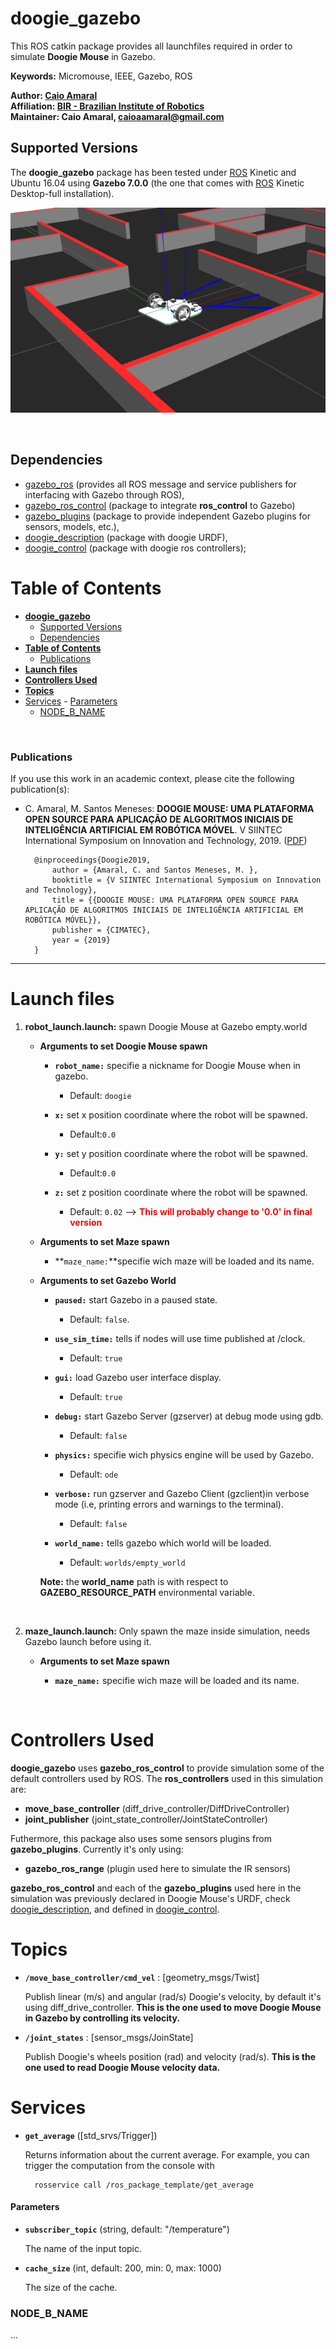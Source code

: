 # **doogie_gazebo**

This ROS catkin package provides all launchfiles required in order to simulate **Doogie Mouse** in Gazebo.

**Keywords:** Micromouse, IEEE, Gazebo, ROS

**Author: [Caio Amaral]<br />
Affiliation: [BIR - Brazilian Institute of Robotics]<br />
Maintainer: Caio Amaral, caioaamaral@gmail.com**

## Supported Versions

The **doogie_gazebo** package has been tested under [ROS] Kinetic and Ubuntu 16.04 using **Gazebo 7.0.0** (the one that comes with [ROS] Kinetic Desktop-full installation). 

<!-- [![Build Status](http://rsl-ci.ethz.ch/buildStatus/icon?job=ros_best_practices)](http://rsl-ci.ethz.ch/job/ros_best_practices/) TODO -->

<p align="center">
   <img src="docs/doogie_gazebo.png" alt="doogie_gazebo sim" title="Example Image">
</p>
</br>

## Dependencies 
- [gazebo_ros] (provides all ROS message and service publishers for interfacing with Gazebo through ROS),
- [gazebo_ros_control] (package to integrate **ros_control** to Gazebo)
- [gazebo_plugins] (package to provide independent Gazebo plugins for sensors, models, etc.), 
- [doogie_description] (package with doogie URDF),
- [doogie_control] (package with doogie ros controllers);

# **Table of Contents**
- [**doogie_gazebo**](#doogiegazebo)
  - [Supported Versions](#supported-versions)
  - [Dependencies](#dependencies)
- [**Table of Contents**](#table-of-contents)
    - [Publications](#publications)
- [**Launch files**](#launch-files)
- [**Controllers Used**](#controllers-used)
- [**Topics**](#topics)
- [Services](#services)
      - [Parameters](#parameters)
    - [NODE_B_NAME](#nodebname)

</br>

### Publications

If you use this work in an academic context, please cite the following publication(s):

* C. Amaral, M. Santos Meneses: **DOOGIE MOUSE: UMA PLATAFORMA OPEN SOURCE PARA
APLICAÇÃO DE ALGORITMOS INICIAIS DE INTELIGÊNCIA
ARTIFICIAL EM ROBÓTICA MÓVEL**. V SIINTEC International Symposium on Innovation and Technology, 2019. ([PDF](/doogie_gazebo/docs/Paper_SIINTEC_V.pdf))

        @inproceedings{Doogie2019,
            author = {Amaral, C. and Santos Meneses, M. },
            booktitle = {V SIINTEC International Symposium on Innovation and Technology},
            title = {{DOOGIE MOUSE: UMA PLATAFORMA OPEN SOURCE PARA APLICAÇÃO DE ALGORITMOS INICIAIS DE INTELIGÊNCIA ARTIFICIAL EM ROBÓTICA MÓVEL}},
            publisher = {CIMATEC},
            year = {2019}
        }

____

# **Launch files**

1. **robot_launch.launch:** spawn Doogie Mouse at Gazebo empty.world

     - **Arguments to set Doogie Mouse spawn**

       - **`robot_name:`** specifie a nickname for Doogie Mouse when in gazebo.
      
          - Default: `doogie`
  
       - **`x:`** set x position coordinate where the robot will be spawned.
          - Default:`0.0`
       - **`y:`** set y position coordinate where the robot will be spawned.
          - Default:`0.0`
       - **`z:`** set z position coordinate where the robot will be spawned.
          - Default: `0.02` --> <span style="color:red">**This will probably change to '0.0' in final version**</span>

     - **Arguments to set Maze spawn**
       - **`maze_name:`**specifie wich maze will be loaded and its name.

     - **Arguments to set Gazebo World**

       - **`paused:`** start Gazebo in a paused state. 

         - Default: `false`.
  
       - **`use_sim_time:`** tells if nodes will use time published at /clock.

          - Default: `true` 

       - **`gui:`** load Gazebo user interface display.
    
          - Default: `true`

       - **`debug:`** start Gazebo Server (gzserver) at debug mode using gdb.

          - Default: `false`

       - **`physics:`** specifie wich physics engine will be used by Gazebo.

          - Default: `ode`

       - **`verbose:`** run gzserver and Gazebo Client (gzclient)in verbose mode (i.e, printing errors and warnings to the terminal).
  
          - Default: `false`

       - **`world_name:`** tells gazebo which world will be loaded.
    
          - Default: `worlds/empty_world` 
    
        **Note:** the **world_name** path is with respect to **GAZEBO_RESOURCE_PATH** environmental variable.

</br>

2. **maze_launch.launch:** Only spawn the maze inside simulation, needs Gazebo launch before using it.
 
    - **Arguments to set Maze spawn**
 
       - **`maze_name:`** specifie wich maze will be loaded and its name. 

</br>

# **Controllers Used**

**doogie_gazebo** uses **gazebo_ros_control** to provide simulation some of the default controllers used by ROS. The **ros_controllers** used in this simulation are:

   - **move_base_controller** (diff_drive_controller/DiffDriveController)
   - **joint_publisher** (joint_state_controller/JointStateController)

Futhermore, this package also uses some sensors plugins from **gazebo_plugins**. Currently it's only using:

   - **gazebo_ros_range** (plugin used here to simulate the IR sensors)

**gazebo_ros_control** and each of the **gazebo_plugins** used here in the simulation was previously declared in Doogie Mouse's URDF, check [doogie_description], and defined in [doogie_control].

# **Topics**

- **`/move_base_controller/cmd_vel`** : [geometry_msgs/Twist]

	Publish linear (m/s) and angular (rad/s) Doogie's velocity, by default it's using diff_drive_controller. **This is the one used to move Doogie Mouse in Gazebo by controlling its velocity.**

- **`/joint_states`** : [sensor_msgs/JoinState]
  
  Publish Doogie's wheels position (rad) and velocity (rad/s). **This is the one used to read Doogie Mouse velocity data.**


# Services

* **`get_average`** ([std_srvs/Trigger])

	Returns information about the current average. For example, you can trigger the computation from the console with

		rosservice call /ros_package_template/get_average


#### Parameters

* **`subscriber_topic`** (string, default: "/temperature")

	The name of the input topic.

* **`cache_size`** (int, default: 200, min: 0, max: 1000)

	The size of the cache.


### NODE_B_NAME

...


[doogie_description]:  https://github.com/Brazilian-Institute-of-Robotics/doogie_description

[doogie_control]:  https://github.com/Brazilian-Institute-of-Robotics/doogie_control

[doogie_simulators]: https://github.com/Brazilian-Institute-of-Robotics/doogie_simulators

[gazebo_ros]: http://wiki.ros.org/gazebo_ros

[gazebo_ros_control]: http://wiki.ros.org/gazebo_ros_control

[gazebo_plugins]: http://wiki.ros.org/gazebo_plugins

[ros_control / gazebo_ros_control]: http://gazebosim.org/tutorials?tut=ros_control

[ROS]: http://www.ros.org

[URDF]: http://wiki.ros.org/urdf 

[Xacro]: http://wiki.ros.org/xacro 

[Rviz]: http://wiki.ros.org/rviz

[BIR - Brazilian Institute of Robotics]: https://github.com/Brazilian-Institute-of-Robotics

[Caio Amaral]: https://github.com/caioaamaral